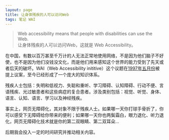 ```yaml
---
layout: page
title: 让身体残疾的人可以访问Web
tags: 笔记 WAI
---
```


> Web accessibility means that people with disabilities can use the Web.<br />
> 让身体残疾的人可以访问Web，这就是 Web Accessibility。

在中国，有数以百万甚至千万计的人无法正常地使用网络，不是因为他们脑子不好使，也不是因为他们没钱没文化，而是他们用来感知这个世界的能力受到了先天或者后天的破坏。WAI（Web Accessibility inititive）这个议题在[1997年五月份](http://www.w3.org/WAI/history)被提上议案，至今已经形成了一个庞大的知识体系。

残疾人士包括：失明和低视力、失聪和重听、学习障碍、认知障碍、行动不便、言语残疾、光过敏患者和这些病症的复合患者。涉及类别包括：视觉、听觉、身体、语言、认知、语言、学习以及神经残疾。

事实上，网页无障碍化，其对象不限于残疾人士。如果哪一天你打球手骨折了，你可以感受下无障碍给你带来的便利；如果哪一天你也两鬓霜白，眼力退化、听力退化，网页无障碍化技术就是你的第二双眼睛、第二双耳朵...

后期我会投入一定的时间研究并推动相关内容。

